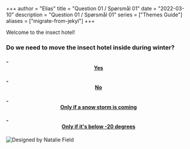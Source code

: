 +++
author = "Elias"
title = "Question 01 / Spørsmål 01"
date = "2022-03-10"
description = "Question 01 / Spørsmål 01"
series = ["Themes Guide"]
aliases = ["migrate-from-jekyl"]
+++

Welcome to the insect hotel!


### Do we need to move the insect hotel inside during winter?


#### - <center> [Yes](https://biodivgame.github.io/archive/question-2_01_false/wrong-answer/) </center>
#### - <center> [No](https://biodivgame.github.io/archive/question-2_01_false/wrong-answer/) </center>
#### - <center> [Only if a snow storm is coming](https://biodivgame.github.io/archive/question-2_01_correct/right-answer/) </center>
#### - <center> [Only if it's below -20 degrees](https://biodivgame.github.io/archive/question-2_01_false/wrong-answer/) </center>

![Designed by Natalie Field](/img/insect-hotel.jpg)	